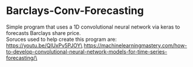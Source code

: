 # Barclays-Conv-Forecasting
Simple program that uses a 1D convolutional neural network via keras to forecasts Barclays share price.\
Soruces used to help create this program are:\
https://youtu.be/QIUxPv5PJOY\
https://machinelearningmastery.com/how-to-develop-convolutional-neural-network-models-for-time-series-forecasting/\
